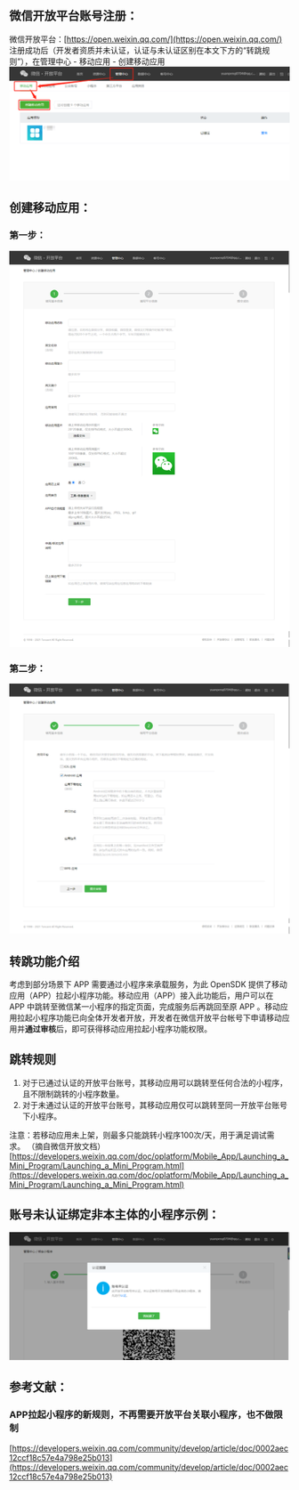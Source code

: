 ## 微信开放平台账号注册：
微信开放平台：[https://open.weixin.qq.com/](https://open.weixin.qq.com/)
注册成功后（开发者资质并未认证，认证与未认证区别在本文下方的“转跳规则”），在管理中心 - 移动应用 - 创建移动应用
![](assets/【记录】app转跳微信小程序-所需要求/1.png)
## 创建移动应用：
### 第一步：
![](assets/【记录】app转跳微信小程序-所需要求/2.png)
### 第二步：
![](assets/【记录】app转跳微信小程序-所需要求/3.png)
## 转跳功能介绍
考虑到部分场景下 APP 需要通过小程序来承载服务，为此 OpenSDK 提供了移动应用（APP）拉起小程序功能。移动应用（APP）接入此功能后，用户可以在 APP 中跳转至微信某一小程序的指定页面，完成服务后再跳回至原 APP 。移动应用拉起小程序功能已向全体开发者开放，开发者在微信开放平台帐号下申请移动应用并**通过审核**后，即可获得移动应用拉起小程序功能权限。
## 跳转规则

1. 对于已通过认证的开放平台账号，其移动应用可以跳转至任何合法的小程序，且不限制跳转的小程序数量。
2. 对于未通过认证的开放平台账号，其移动应用仅可以跳转至同一开放平台账号下小程序。

注意：若移动应用未上架，则最多只能跳转小程序100次/天，用于满足调试需求。
（摘自微信开放文档）
[https://developers.weixin.qq.com/doc/oplatform/Mobile_App/Launching_a_Mini_Program/Launching_a_Mini_Program.html](https://developers.weixin.qq.com/doc/oplatform/Mobile_App/Launching_a_Mini_Program/Launching_a_Mini_Program.html)
## 账号未认证绑定非本主体的小程序示例：
![](assets/【记录】app转跳微信小程序-所需要求/4.png)
## 参考文献：
### APP拉起小程序的新规则，不再需要开放平台关联小程序，也不做限制
[https://developers.weixin.qq.com/community/develop/article/doc/0002aec12ccf18c57e4a798e25b013](https://developers.weixin.qq.com/community/develop/article/doc/0002aec12ccf18c57e4a798e25b013)
